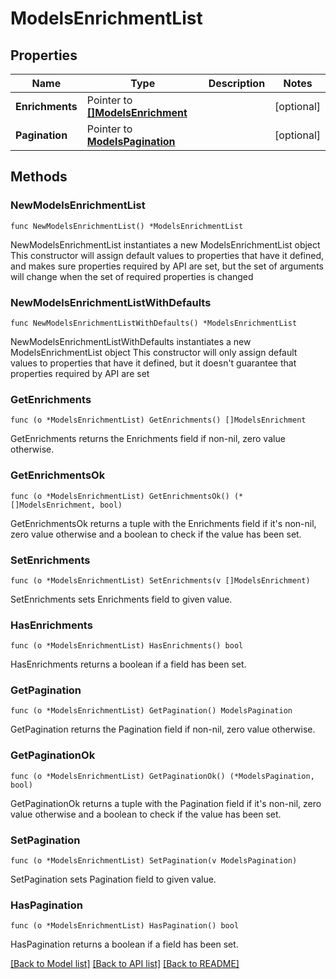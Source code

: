 # ModelsEnrichmentList

## Properties

Name | Type | Description | Notes
------------ | ------------- | ------------- | -------------
**Enrichments** | Pointer to [**[]ModelsEnrichment**](ModelsEnrichment.md) |  | [optional] 
**Pagination** | Pointer to [**ModelsPagination**](ModelsPagination.md) |  | [optional] 

## Methods

### NewModelsEnrichmentList

`func NewModelsEnrichmentList() *ModelsEnrichmentList`

NewModelsEnrichmentList instantiates a new ModelsEnrichmentList object
This constructor will assign default values to properties that have it defined,
and makes sure properties required by API are set, but the set of arguments
will change when the set of required properties is changed

### NewModelsEnrichmentListWithDefaults

`func NewModelsEnrichmentListWithDefaults() *ModelsEnrichmentList`

NewModelsEnrichmentListWithDefaults instantiates a new ModelsEnrichmentList object
This constructor will only assign default values to properties that have it defined,
but it doesn't guarantee that properties required by API are set

### GetEnrichments

`func (o *ModelsEnrichmentList) GetEnrichments() []ModelsEnrichment`

GetEnrichments returns the Enrichments field if non-nil, zero value otherwise.

### GetEnrichmentsOk

`func (o *ModelsEnrichmentList) GetEnrichmentsOk() (*[]ModelsEnrichment, bool)`

GetEnrichmentsOk returns a tuple with the Enrichments field if it's non-nil, zero value otherwise
and a boolean to check if the value has been set.

### SetEnrichments

`func (o *ModelsEnrichmentList) SetEnrichments(v []ModelsEnrichment)`

SetEnrichments sets Enrichments field to given value.

### HasEnrichments

`func (o *ModelsEnrichmentList) HasEnrichments() bool`

HasEnrichments returns a boolean if a field has been set.

### GetPagination

`func (o *ModelsEnrichmentList) GetPagination() ModelsPagination`

GetPagination returns the Pagination field if non-nil, zero value otherwise.

### GetPaginationOk

`func (o *ModelsEnrichmentList) GetPaginationOk() (*ModelsPagination, bool)`

GetPaginationOk returns a tuple with the Pagination field if it's non-nil, zero value otherwise
and a boolean to check if the value has been set.

### SetPagination

`func (o *ModelsEnrichmentList) SetPagination(v ModelsPagination)`

SetPagination sets Pagination field to given value.

### HasPagination

`func (o *ModelsEnrichmentList) HasPagination() bool`

HasPagination returns a boolean if a field has been set.


[[Back to Model list]](../README.md#documentation-for-models) [[Back to API list]](../README.md#documentation-for-api-endpoints) [[Back to README]](../README.md)


